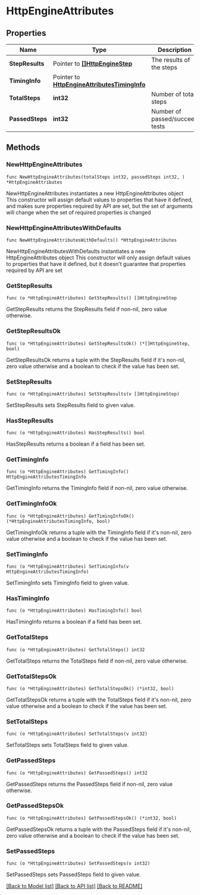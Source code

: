 # HttpEngineAttributes

## Properties

Name | Type | Description | Notes
------------ | ------------- | ------------- | -------------
**StepResults** | Pointer to [**[]HttpEngineStep**](HttpEngineStep.md) | The results of the steps  | [optional] 
**TimingInfo** | Pointer to [**HttpEngineAttributesTimingInfo**](HttpEngineAttributesTimingInfo.md) |  | [optional] 
**TotalSteps** | **int32** | Number of total steps | 
**PassedSteps** | **int32** | Number of passed/succeed tests | 

## Methods

### NewHttpEngineAttributes

`func NewHttpEngineAttributes(totalSteps int32, passedSteps int32, ) *HttpEngineAttributes`

NewHttpEngineAttributes instantiates a new HttpEngineAttributes object
This constructor will assign default values to properties that have it defined,
and makes sure properties required by API are set, but the set of arguments
will change when the set of required properties is changed

### NewHttpEngineAttributesWithDefaults

`func NewHttpEngineAttributesWithDefaults() *HttpEngineAttributes`

NewHttpEngineAttributesWithDefaults instantiates a new HttpEngineAttributes object
This constructor will only assign default values to properties that have it defined,
but it doesn't guarantee that properties required by API are set

### GetStepResults

`func (o *HttpEngineAttributes) GetStepResults() []HttpEngineStep`

GetStepResults returns the StepResults field if non-nil, zero value otherwise.

### GetStepResultsOk

`func (o *HttpEngineAttributes) GetStepResultsOk() (*[]HttpEngineStep, bool)`

GetStepResultsOk returns a tuple with the StepResults field if it's non-nil, zero value otherwise
and a boolean to check if the value has been set.

### SetStepResults

`func (o *HttpEngineAttributes) SetStepResults(v []HttpEngineStep)`

SetStepResults sets StepResults field to given value.

### HasStepResults

`func (o *HttpEngineAttributes) HasStepResults() bool`

HasStepResults returns a boolean if a field has been set.

### GetTimingInfo

`func (o *HttpEngineAttributes) GetTimingInfo() HttpEngineAttributesTimingInfo`

GetTimingInfo returns the TimingInfo field if non-nil, zero value otherwise.

### GetTimingInfoOk

`func (o *HttpEngineAttributes) GetTimingInfoOk() (*HttpEngineAttributesTimingInfo, bool)`

GetTimingInfoOk returns a tuple with the TimingInfo field if it's non-nil, zero value otherwise
and a boolean to check if the value has been set.

### SetTimingInfo

`func (o *HttpEngineAttributes) SetTimingInfo(v HttpEngineAttributesTimingInfo)`

SetTimingInfo sets TimingInfo field to given value.

### HasTimingInfo

`func (o *HttpEngineAttributes) HasTimingInfo() bool`

HasTimingInfo returns a boolean if a field has been set.

### GetTotalSteps

`func (o *HttpEngineAttributes) GetTotalSteps() int32`

GetTotalSteps returns the TotalSteps field if non-nil, zero value otherwise.

### GetTotalStepsOk

`func (o *HttpEngineAttributes) GetTotalStepsOk() (*int32, bool)`

GetTotalStepsOk returns a tuple with the TotalSteps field if it's non-nil, zero value otherwise
and a boolean to check if the value has been set.

### SetTotalSteps

`func (o *HttpEngineAttributes) SetTotalSteps(v int32)`

SetTotalSteps sets TotalSteps field to given value.


### GetPassedSteps

`func (o *HttpEngineAttributes) GetPassedSteps() int32`

GetPassedSteps returns the PassedSteps field if non-nil, zero value otherwise.

### GetPassedStepsOk

`func (o *HttpEngineAttributes) GetPassedStepsOk() (*int32, bool)`

GetPassedStepsOk returns a tuple with the PassedSteps field if it's non-nil, zero value otherwise
and a boolean to check if the value has been set.

### SetPassedSteps

`func (o *HttpEngineAttributes) SetPassedSteps(v int32)`

SetPassedSteps sets PassedSteps field to given value.



[[Back to Model list]](../README.md#documentation-for-models) [[Back to API list]](../README.md#documentation-for-api-endpoints) [[Back to README]](../README.md)


